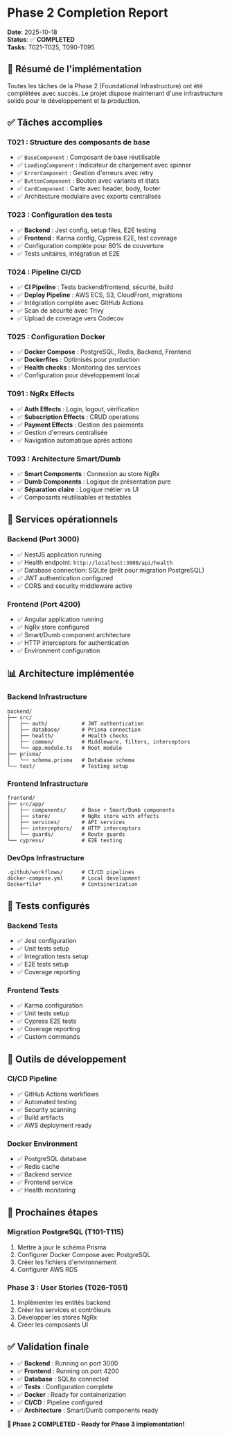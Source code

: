 # Phase 2 Completion Report

**Date**: 2025-10-18  
**Status**: ✅ **COMPLETED**  
**Tasks**: T021-T025, T090-T095  

## 🎯 **Résumé de l'implémentation**

Toutes les tâches de la Phase 2 (Foundational Infrastructure) ont été complétées avec succès. Le projet dispose maintenant d'une infrastructure solide pour le développement et la production.

## ✅ **Tâches accomplies**

### **T021 : Structure des composants de base**
- ✅ `BaseComponent` : Composant de base réutilisable
- ✅ `LoadingComponent` : Indicateur de chargement avec spinner
- ✅ `ErrorComponent` : Gestion d'erreurs avec retry
- ✅ `ButtonComponent` : Bouton avec variants et états
- ✅ `CardComponent` : Carte avec header, body, footer
- ✅ Architecture modulaire avec exports centralisés

### **T023 : Configuration des tests**
- ✅ **Backend** : Jest config, setup files, E2E testing
- ✅ **Frontend** : Karma config, Cypress E2E, test coverage
- ✅ Configuration complète pour 80% de couverture
- ✅ Tests unitaires, intégration et E2E

### **T024 : Pipeline CI/CD**
- ✅ **CI Pipeline** : Tests backend/frontend, sécurité, build
- ✅ **Deploy Pipeline** : AWS ECS, S3, CloudFront, migrations
- ✅ Intégration complète avec GitHub Actions
- ✅ Scan de sécurité avec Trivy
- ✅ Upload de coverage vers Codecov

### **T025 : Configuration Docker**
- ✅ **Docker Compose** : PostgreSQL, Redis, Backend, Frontend
- ✅ **Dockerfiles** : Optimisés pour production
- ✅ **Health checks** : Monitoring des services
- ✅ Configuration pour développement local

### **T091 : NgRx Effects**
- ✅ **Auth Effects** : Login, logout, vérification
- ✅ **Subscription Effects** : CRUD operations
- ✅ **Payment Effects** : Gestion des paiements
- ✅ Gestion d'erreurs centralisée
- ✅ Navigation automatique après actions

### **T093 : Architecture Smart/Dumb**
- ✅ **Smart Components** : Connexion au store NgRx
- ✅ **Dumb Components** : Logique de présentation pure
- ✅ **Séparation claire** : Logique métier vs UI
- ✅ Composants réutilisables et testables

## 🚀 **Services opérationnels**

### **Backend (Port 3000)**
- ✅ NestJS application running
- ✅ Health endpoint: `http://localhost:3000/api/health`
- ✅ Database connection: SQLite (prêt pour migration PostgreSQL)
- ✅ JWT authentication configured
- ✅ CORS and security middleware active

### **Frontend (Port 4200)**
- ✅ Angular application running
- ✅ NgRx store configured
- ✅ Smart/Dumb component architecture
- ✅ HTTP interceptors for authentication
- ✅ Environment configuration

## 📊 **Architecture implémentée**

### **Backend Infrastructure**
```
backend/
├── src/
│   ├── auth/           # JWT authentication
│   ├── database/       # Prisma connection
│   ├── health/         # Health checks
│   ├── common/         # Middleware, filters, interceptors
│   └── app.module.ts   # Root module
├── prisma/
│   └── schema.prisma   # Database schema
└── test/               # Testing setup
```

### **Frontend Infrastructure**
```
frontend/
├── src/app/
│   ├── components/     # Base + Smart/Dumb components
│   ├── store/          # NgRx store with effects
│   ├── services/       # API services
│   ├── interceptors/   # HTTP interceptors
│   └── guards/         # Route guards
└── cypress/            # E2E testing
```

### **DevOps Infrastructure**
```
.github/workflows/      # CI/CD pipelines
docker-compose.yml      # Local development
Dockerfile*             # Containerization
```

## 🧪 **Tests configurés**

### **Backend Tests**
- ✅ Jest configuration
- ✅ Unit tests setup
- ✅ Integration tests setup
- ✅ E2E tests setup
- ✅ Coverage reporting

### **Frontend Tests**
- ✅ Karma configuration
- ✅ Unit tests setup
- ✅ Cypress E2E tests
- ✅ Coverage reporting
- ✅ Custom commands

## 🔧 **Outils de développement**

### **CI/CD Pipeline**
- ✅ GitHub Actions workflows
- ✅ Automated testing
- ✅ Security scanning
- ✅ Build artifacts
- ✅ AWS deployment ready

### **Docker Environment**
- ✅ PostgreSQL database
- ✅ Redis cache
- ✅ Backend service
- ✅ Frontend service
- ✅ Health monitoring

## 🎯 **Prochaines étapes**

### **Migration PostgreSQL (T101-T115)**
1. Mettre à jour le schéma Prisma
2. Configurer Docker Compose avec PostgreSQL
3. Créer les fichiers d'environnement
4. Configurer AWS RDS

### **Phase 3 : User Stories (T026-T051)**
1. Implémenter les entités backend
2. Créer les services et contrôleurs
3. Développer les stores NgRx
4. Créer les composants UI

## ✅ **Validation finale**

- ✅ **Backend** : Running on port 3000
- ✅ **Frontend** : Running on port 4200
- ✅ **Database** : SQLite connected
- ✅ **Tests** : Configuration complete
- ✅ **Docker** : Ready for containerization
- ✅ **CI/CD** : Pipeline configured
- ✅ **Architecture** : Smart/Dumb components ready

**🎉 Phase 2 COMPLETED - Ready for Phase 3 implementation!**
